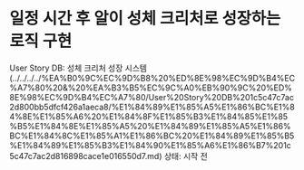 # 일정 시간 후 알이 성체 크리처로 성장하는 로직 구현

User Story DB: 성체 크리처 성장 시스템 (../../../../%EA%B0%9C%EC%9D%B8%20%ED%8E%98%EC%9D%B4%EC%A7%80%20&%20%EA%B3%B5%EC%9C%A0%EB%90%9C%20%ED%8E%98%EC%9D%B4%EC%A7%80/User%20Story%20DB%201c5c47c7ac2d800bb5dfcf426a1aeca8/%E1%84%89%E1%85%A5%E1%86%BC%E1%84%8E%E1%85%A6%20%E1%84%8F%E1%85%B3%E1%84%85%E1%85%B5%E1%84%8E%E1%85%A5%20%E1%84%89%E1%85%A5%E1%86%BC%E1%84%8C%E1%85%A1%E1%86%BC%20%E1%84%89%E1%85%B5%E1%84%89%E1%85%B3%E1%84%90%E1%85%A6%E1%86%B7%201c5c47c7ac2d816898cace1e016550d7.md)
상태: 시작 전